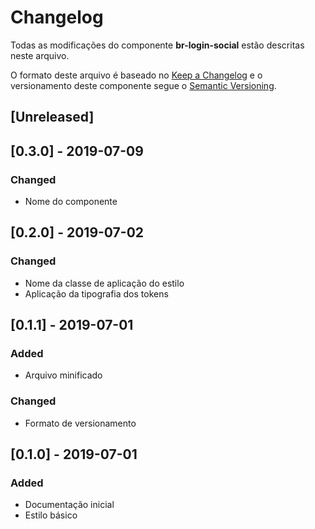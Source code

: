 # Changelog
Todas as modificações do componente **br-login-social** estão descritas neste arquivo.

O formato deste arquivo é baseado no [Keep a Changelog](https://keepachangelog.com/en/1.0.0/) e o versionamento deste componente segue o [Semantic Versioning](https://semver.org/spec/v2.0.0.html).

## [Unreleased]

## [0.3.0] - 2019-07-09
### Changed
- Nome do componente

## [0.2.0] - 2019-07-02
### Changed
- Nome da classe de aplicação do estilo
- Aplicação da tipografia dos tokens

## [0.1.1] - 2019-07-01
### Added
- Arquivo minificado

### Changed
- Formato de versionamento

## [0.1.0] - 2019-07-01
### Added
- Documentação inicial
- Estilo básico
